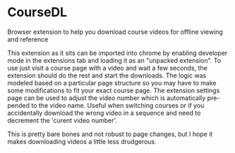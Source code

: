 # CourseDL
Browser extension to help you download course videos for offline viewing and reference

This extension as it sits can be imported into chrome by enabling developer mode in the extensions tab and loading it as an "unpacked extension". To use just visit a course page with a video and wait a few seconds, the extension should do the rest and start the downloads. The logic was modeled based on a particular page structure so you may have to make some modifications to fit your exact course page. The extension settings page can be used to adjust the video number which is automatically pre-pended to the video name. Useful when switching courses or if you accidentally download the wrong video in a sequence and need to decrement the 'curent video number'.

This is pretty bare bones and not robust to page changes, but I hope it makes downloading videos a little less drudgerous.